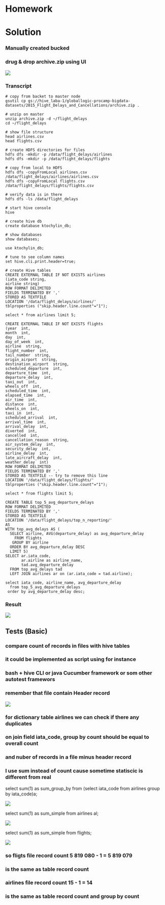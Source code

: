 # Homework

# Solution

### Manually created bucked 
### drug & drop archive.zip using UI

![](images/001.PNG)

### Transcript

```
# copy from backet to master node
gsutil cp gs://hive_laba-1/globallogic-procamp-bigdata-datasets/2015_Flight_Delays_and_Cancellations/archive.zip .

# unzip on master
unzip archive.zip -d ~/flight_delays
cd ~/flight_delays

# show file structure
head airlines.csv
head flights.csv

# create HDFS directories for files
hdfs dfs -mkdir -p /data/flight_delays/airlines
hdfs dfs -mkdir -p /data/flight_delays/flights

# copy from local to HDFS
hdfs dfs -copyFromLocal airlines.csv /data/flight_delays/airlines/airlines.csv
hdfs dfs -copyFromLocal flights.csv /data/flight_delays/flights/flights.csv

# verify data is in there
hdfs dfs -ls /data/flight_delays

# start hive console
hive

# create hive db
create database ktochylin_db;

# show databases
show databases;

use ktochylin_db;

# tune to see column names
set hive.cli.print.header=true;

# create Hive tables
CREATE EXTERNAL TABLE IF NOT EXISTS airlines
(iata_code string,
airline string)
ROW FORMAT DELIMITED
FIELDS TERMINATED BY ','
STORED AS TEXTFILE
LOCATION '/data/flight_delays/airlines/'
tblproperties ("skip.header.line.count"="1");

select * from airlines limit 5;

CREATE EXTERNAL TABLE IF NOT EXISTS flights
(year  int,
month  int,
day  int,
day_of_week  int,
airline  string,
flight_number  int,
tail_number  string,
origin_airport  string,
destination_airport  string,
scheduled_departure  int,
departure_time  int,
departure_delay  int,
taxi_out  int,
wheels_off  int,
scheduled_time  int,
elapsed_time  int,
air_time  int,
distance  int,
wheels_on  int,
taxi_in  int,
scheduled_arrival  int,
arrival_time  int,
arrival_delay  int,
diverted  int,
cancelled  int,
cancellation_reason  string,
air_system_delay  int,
security_delay  int,
airline_delay  int,
late_aircraft_delay  int,
weather_delay  int)
ROW FORMAT DELIMITED
FIELDS TERMINATED BY ','
STORED AS TEXTFILE -- try to remove this line
LOCATION '/data/flight_delays/flights/'
tblproperties ("skip.header.line.count"="1");

select * from flights limit 5;
  
CREATE TABLE top_5_avg_departure_delays
ROW FORMAT DELIMITED
FIELDS TERMINATED BY ','
STORED AS TEXTFILE
LOCATION '/data/flight_delays/top_n_reporting/'
AS
WITH top_avg_delays AS (
  SELECT airline, AVG(departure_delay) as avg_departure_delay
    FROM flights 
   GROUP BY airline 
  ORDER BY avg_departure_delay DESC
  LIMIT 5)
SELECT ar.iata_code,
       ar.airline as airline_name,
       tad.avg_departure_delay
  FROM top_avg_delays tad
  LEFT JOIN airlines ar on (ar.iata_code = tad.airline);

select iata_code, airline_name, avg_departure_delay
  from top_5_avg_departure_delays
 order by avg_departure_delay desc;
```

### Result

![](images/result.PNG)

## Tests (Basic)

### compare count of records in files with hive tables
### it could be implemented as script using for instance
### bash + hive CLI or java Cucumber framework or som other autotest framewors
### remember that file contain Header record

![](images/002.PNG)

### for dictionary table airlines we can check if there any duplicates
### on join field iata_code, group by count should be equal to overall count
### and nuber of records in a file minus header record

### I use sum instead of count cause sometime statiscic is different from real

select sum(1) as sum_group_by
  from (select iata_code
          from airlines
         group by iata_code)a;

![](images/003.PNG)

select sum(1) as sum_simple
  from airlines al;

![](images/004.PNG)

select sum(1) as sum_simple
  from flights;
  
![](images/005.PNG)

### so fligts file record count 5 819 080 - 1 = 5 819 079 
### is the same as table record count

### airlines file record count 15 - 1 = 14
### is the same as table record count and group by count